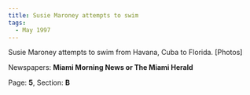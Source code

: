 ```yaml
---  
title: Susie Maroney attempts to swim  
tags:  
  - May 1997  
---  
```

  
Susie Maroney attempts to swim from Havana, Cuba to Florida. [Photos]  
  
Newspapers: **Miami Morning News or The Miami Herald**  
  
Page: **5**, Section: **B** 
